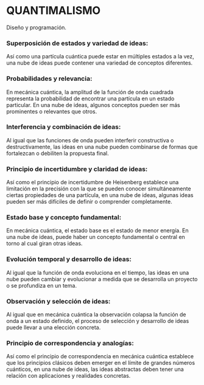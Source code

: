 # **QUANTIMALISMO**
Diseño y programación.

 ### Superposición de estados y variedad de ideas:
Así como una partícula cuántica puede estar en múltiples estados a la vez, una nube de ideas puede contener una variedad de conceptos diferentes.

### Probabilidades y relevancia:
En mecánica cuántica, la amplitud de la función de onda cuadrada representa la probabilidad de encontrar una partícula en un estado particular. En una nube de ideas, algunos conceptos pueden ser más prominentes o relevantes que otros.

### Interferencia y combinación de ideas:
Al igual que las funciones de onda pueden interferir constructiva o destructivamente, las ideas en una nube pueden combinarse de formas que fortalezcan o debiliten la propuesta final.

### Principio de incertidumbre y claridad de ideas:
Así como el principio de incertidumbre de Heisenberg establece una limitación en la precisión con la que se pueden conocer simultáneamente ciertas propiedades de una partícula, en una nube de ideas, algunas ideas pueden ser más difíciles de definir o comprender completamente.

### Estado base y concepto fundamental:
En mecánica cuántica, el estado base es el estado de menor energía. En una nube de ideas, puede haber un concepto fundamental o central en torno al cual giran otras ideas.

### Evolución temporal y desarrollo de ideas:
Al igual que la función de onda evoluciona en el tiempo, las ideas en una nube pueden cambiar y evolucionar a medida que se desarrolla un proyecto o se profundiza en un tema.

### Observación y selección de ideas:
Al igual que en mecánica cuántica la observación colapsa la función de onda a un estado definido, el proceso de selección y desarrollo de ideas puede llevar a una elección concreta.

### Principio de correspondencia y analogías:
Así como el principio de correspondencia en mecánica cuántica establece que los principios clásicos deben emerger en el límite de grandes números cuánticos, en una nube de ideas, las ideas abstractas deben tener una relación con aplicaciones y realidades concretas.

<!--
**quantimalismo/quantimalismo** is a ✨ _special_ ✨ repository because its `README.md` (this file) appears on your GitHub profile.

Here are some ideas to get you started:

- 🔭 I’m currently working on ...
- 🌱 I’m currently learning ...
- 👯 I’m looking to collaborate on ...
- 🤔 I’m looking for help with ...
- 💬 Ask me about ...
- 📫 How to reach me: ...
- 😄 Pronouns: ...
- ⚡ Fun fact: ...
### Hi there 👋
-->

